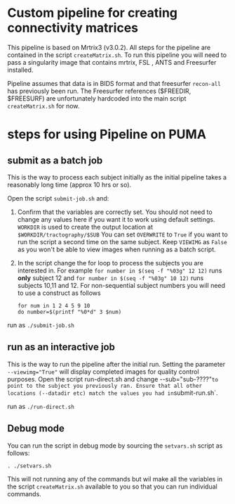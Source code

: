 # Custom pipeline for creating connectivity matrices

This pipeline is based on Mrtrix3 (v3.0.2). All steps for the pipeline are contained in the script `createMatrix.sh`.
To run this pipeline you will need to pass a singularity image that contains mrtrix, FSL , ANTS and Freesurfer installed.

Pipeline assumes that data is in BIDS format and that freesurfer `recon-all` has previously been run. The Freesurfer references ($FREEDIR, $FREESURF) are unfortunately hardcoded into the main script `createMatrix.sh` for now. 

# steps for using Pipeline on PUMA

## submit as a batch job
This is the way to process each subject initially as the initial pipeline takes a reasonably long time (approx 10 hrs or so).

Open the script `submit-job.sh` and:
1. Confirm that the variables are correctly set. You should not need to change any values here if you want it to work using default settings.
   `WORKDIR` is used to create the output location at `$WORKDIR/tractography/$SUB`
   You can set `OVERWRITE` to `True` if you want to run the script a second time on the same subject.
   Keep `VIEWIMG` as `False` as you won't be able to view images when running as a batch script.
   
2. In the script  change the for loop to process the subjects you are interested in.
   For example `for number in $(seq -f "%03g" 12 12)` runs **only** subject 12
   and `for number in $(seq -f "%03g" 10 12)` runs subjects 10,11 and 12.
   For non-sequential subject numbers you will need to use a construct as follows
   
   ```
   for num in 1 2 4 5 9 10
   do number=$(printf "%0*d" 3 $num)

   ```

run as `./submit-job.sh`

## run as an interactive job
This is the way to run the pipeline after the initial run. Setting the parameter `--viewimg="True"` will display completed images for quality control purposes.
Open the script run-direct.sh and change --sub="sub-????"` to point to the subject you previously ran. Ensure that all other locations (--datadir etc) match the values you had in `submit-run.sh`.

run  as `./run-direct.sh`

## Debug mode
You can run the script in debug mode by sourcing the `setvars.sh` script as follows:

```
. ./setvars.sh
```

This will not running any of the commands but wil make all the variables in the script `createMatrix.sh` available to you so that you can run individual commands.



